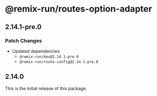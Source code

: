 # @remix-run/routes-option-adapter

## 2.14.1-pre.0

### Patch Changes

- Updated dependencies:
  - `@remix-run/dev@2.14.1-pre.0`
  - `@remix-run/route-config@2.14.1-pre.0`

## 2.14.0

This is the initial release of this package.
